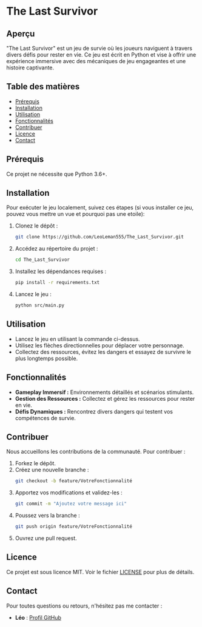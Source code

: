 # The Last Survivor

## Aperçu

"The Last Survivor" est un jeu de survie où les joueurs naviguent à travers divers défis pour rester en vie. Ce jeu est écrit en Python et vise à offrir une expérience immersive avec des mécaniques de jeu engageantes et une histoire captivante.

## Table des matières

- [Prérequis](#prérequis)
- [Installation](#installation)
- [Utilisation](#utilisation)
- [Fonctionnalités](#fonctionnalités)
- [Contribuer](#contribuer)
- [Licence](#licence)
- [Contact](#contact)

## Prérequis

Ce projet ne nécessite que Python 3.6+.

## Installation

Pour exécuter le jeu localement, suivez ces étapes (si vous installer ce jeu, pouvez vous mettre un vue et pourquoi pas une etoile):

1. Clonez le dépôt :
   ```bash
   git clone https://github.com/LeoLeman555/The_Last_Survivor.git
   ```
2. Accédez au répertoire du projet :
   ```bash
   cd The_Last_Survivor
   ```
3. Installez les dépendances requises :
   ```bash
   pip install -r requirements.txt
   ```
4. Lancez le jeu :
   ```bash
   python src/main.py
   ```

## Utilisation

- Lancez le jeu en utilisant la commande ci-dessus.
- Utilisez les flèches directionnelles pour déplacer votre personnage.
- Collectez des ressources, évitez les dangers et essayez de survivre le plus longtemps possible.

## Fonctionnalités

- **Gameplay Immersif :** Environnements détaillés et scénarios stimulants.
- **Gestion des Ressources :** Collectez et gérez les ressources pour rester en vie.
- **Défis Dynamiques :** Rencontrez divers dangers qui testent vos compétences de survie.

## Contribuer

Nous accueillons les contributions de la communauté. Pour contribuer :

1. Forkez le dépôt.
2. Créez une nouvelle branche :
   ```bash
   git checkout -b feature/VotreFonctionnalité
   ```
3. Apportez vos modifications et validez-les :
   ```bash
   git commit -m "Ajoutez votre message ici"
   ```
4. Poussez vers la branche :
   ```bash
   git push origin feature/VotreFonctionnalité
   ```
5. Ouvrez une pull request.

## Licence

Ce projet est sous licence MIT. Voir le fichier [LICENSE](LICENSE) pour plus de détails.

## Contact

Pour toutes questions ou retours, n'hésitez pas me contacter :

- **Léo** : [Profil GitHub](https://github.com/LeoLeman555)
